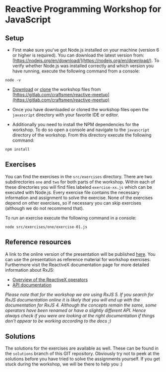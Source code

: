 # Reactive Programming Workshop for JavaScript

## Setup

* First make sure you've got Node.js installed on your machine (version 6 or higher is required).
You can download the latest version from: [https://nodejs.org/en/download/](https://nodejs.org/en/download/).
To verify whether Node.js was installed correctly and which version you have running, execute the following command from a console:
```
node -v
```

* [Download](https://gitlab.com/craftsmen/reactive-meetup/repository/archive.zip?ref=master) or [clone](https://gitlab.com/craftsmen/reactive-meetup.git) the workshop files from [https://gitlab.com/craftsmen/reactive-meetup](https://gitlab.com/craftsmen/reactive-meetup)

* Once you have downloaded or cloned the workshop files open the `javascript` directory with your favorite IDE or editor.

* Additionally you need to install the NPM dependencies for the workshop.
To do so open a console and navigate to the `javascript` directory of the workshop.
From this directory execute the following command:
```
npm install
```

## Exercises

You can find the exercises in the `src/exercises` directory.
There are two subdirectories `one` and `two` for both parts of the workshop.
Within each of these directories you will find files labeled `exercise-xx.js` which can be executed with Node.js.
Every exercise file contains the necessary information and assignment to solve the exercise.
None of the exercises depend on other exercises, so if necessary you can skip exercises (although we do not recommend that).

To run an exercise execute the following command in a console:

```
node src/exercises/one/exercise-01.js
```

## Reference resources

A link to the online version of the presentation will be published [here](https://gitlab.com/craftsmen/reactive-meetup/blob/master/README.md).
You can use the presentation as reference material for workshop exercises.
Furthermore visit the ReactiveX documentation page for more detailed information about RxJS:

* [Overview of the ReactiveX operators](http://reactivex.io/documentation/operators.html)
* [API documentation](http://reactivex.io/rxjs/identifiers.html)

_Please note that for the workshop we are using RxJS 5._
_If you search for RxJS documentation online it is likely that you will end up with the documentation for RxJS 4._
_Although the concepts remain the same, some operators have been renamed or have a slightly different API._
_Hence always check if you were are looking at the right documentation if things don't appear to be working according to the docs ;)_ 

## Solutions

The solutions for the exercises are available as well.
These can be found in the `solutions` branch of this GIT repository.
Obviously try not to peek at the solutions before you have tried to solve the assignments yourself.
If you get stuck during the workshop, we will be there to help you :)